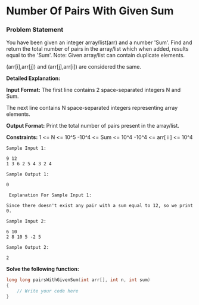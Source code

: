 # Number Of Pairs With Given Sum

### Problem Statement

You have been given an integer array/list(arr) and a number 'Sum'. Find and return the total number of pairs in the array/list which when added, results equal to the 'Sum'.
Note:
Given array/list can contain duplicate elements.

(arr[i],arr[j]) and (arr[j],arr[i]) are considered the same.

**Detailed Explanation:**

**Input Format:**
The first line contains 2 space-separated integers N and Sum.

The next line contains N space-separated integers representing array elements.

**Output Format:**
Print the total number of pairs present in the array/list.

**Constraints:**
1 <= N <= 10^5
-10^4 <= Sum <= 10^4
-10^4 <=  arr[ i ] <= 10^4

```
Sample Input 1:

9 12
1 3 6 2 5 4 3 2 4

Sample Output 1:

0

 Explanation For Sample Input 1:

Since there doesn't exist any pair with a sum equal to 12, so we print 0.

Sample Input 2:

6 10
2 8 10 5 -2 5

Sample Output 2:

2
```


**Solve the following function:**
```cpp
long long pairsWithGivenSum(int arr[], int n, int sum)
{
    // Write your code here
}
```

